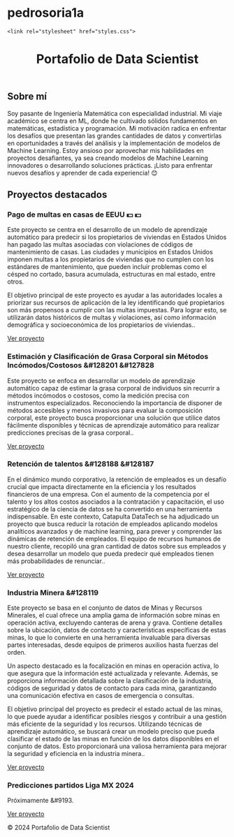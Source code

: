 # pedrosoria1a

<!DOCTYPE html>
<html lang="en">
<head>
    <meta charset="UTF-8">
    <meta name="viewport" content="width=device-width, initial-scale=1.0">
   
    <link rel="stylesheet" href="styles.css">
</head>
<body>
    <header>
        <h1>Portafolio de Data Scientist</h1>
    </header>
    <main>
        <section>
            <h2>Sobre mí</h2>
            <p>Soy pasante de Ingeniería Matemática con especialidad industrial. Mi viaje académico se centra en ML, donde he cultivado sólidos fundamentos en matemáticas, estadística y programación. Mi motivación radica en enfrentar los desafíos que presentan las grandes cantidades de datos y convertirlas en oportunidades a través del análisis y la implementación de modelos de Machine Learning. Estoy ansioso por aprovechar mis habilidades en proyectos desafiantes, ya sea creando modelos de Machine Learning innovadores o desarrollando soluciones prácticas. ¡Listo para enfrentar nuevos desafíos y aprender de cada experiencia! 😊</p>
        </section>
        <section>
            <h2>Proyectos destacados</h2>
            <div class="project">
                <h3>Pago de multas en casas de EEUU &#128181 &#128181</h3>
                <p>Este proyecto se centra en el desarrollo de un modelo de aprendizaje automático para predecir si los propietarios de viviendas en Estados Unidos han pagado las multas asociadas con violaciones de códigos de mantenimiento de casas. Las ciudades y municipios en Estados Unidos imponen multas a los propietarios de viviendas que no cumplen con los estándares de mantenimiento, que pueden incluir problemas como el césped no cortado, basura acumulada, estructuras en mal estado, entre otros.

El objetivo principal de este proyecto es ayudar a las autoridades locales a priorizar sus recursos de aplicación de la ley identificando qué propietarios son más propensos a cumplir con las multas impuestas. Para lograr esto, se utilizarán datos históricos de multas y violaciones, así como información demográfica y socioeconómica de los propietarios de viviendas..</p>
                <a href="https://github.com/pedrosoriaa1a/pago_multas/blob/main/Pago_de_multas.ipynb">Ver proyecto</a>
            </div>
            <div class="project">
                <h3>Estimación y Clasificación de Grasa Corporal sin Métodos Incómodos/Costosos 	&#128201 &#127828</h3>
                <p>Este proyecto se enfoca en desarrollar un modelo de aprendizaje automático capaz de estimar la grasa corporal de individuos sin recurrir a métodos incómodos o costosos, como la medición precisa con instrumentos especializados. Reconociendo la importancia de disponer de métodos accesibles y menos invasivos para evaluar la composición corporal, este proyecto busca proporcionar una solución que utilice datos fácilmente disponibles y técnicas de aprendizaje automático para realizar predicciones precisas de la grasa corporal..</p>
                <a href="https://github.com/pedrosoriaa1a/Predicci-n_grasa/blob/main/Predicci%C3%B3n_de_grasa_corporal.ipynb">Ver proyecto</a>
            </div>
            <div class="project">
                <h3>Retención de talentos 	&#128188 &#128187</h3>
                <p>
En el dinámico mundo corporativo, la retención de empleados es un desafío crucial que impacta directamente en la eficiencia y los resultados financieros de una empresa. Con el aumento de la competencia por el talento y los altos costos asociados a la contratación y capacitación, el uso estratégico de la ciencia de datos se ha convertido en una herramienta indispensable. En este contexto, Catapulta DataTech se ha adjudicado un proyecto que busca reducir la rotación de empleados aplicando modelos analíticos avanzados y de machine learning, para prever y comprender las dinámicas de retención de empleados. El equipo de recursos humanos de nuestro cliente, recopiló una gran cantidad de datos sobre sus empleados y desea desarrollar un modelo que pueda predecir qué empleados tienen más probabilidades de renunciar..</p>
                <a href="https://github.com/pedrosoriaa1a/retencion_empleados/blob/main/Retencion_talentos.ipynb">Ver proyecto</a>
            </div>
            <div class="project">
                <h3>Industria Minera &#128119</h3>
                <p>
Este proyecto se basa en el conjunto de datos de Minas y Recursos Minerales, el cual ofrece una amplia gama de información sobre minas en operación activa, excluyendo canteras de arena y grava. Contiene detalles sobre la ubicación, datos de contacto y características específicas de estas minas, lo que lo convierte en una herramienta invaluable para diversas partes interesadas, desde equipos de primeros auxilios hasta fuerzas del orden.

Un aspecto destacado es la focalización en minas en operación activa, lo que asegura que la información esté actualizada y relevante. Además, se proporciona información detallada sobre la clasificación de la industria, códigos de seguridad y datos de contacto para cada mina, garantizando una comunicación efectiva en casos de emergencia o consultas.

El objetivo principal del proyecto es predecir el estado actual de las minas, lo que puede ayudar a identificar posibles riesgos y contribuir a una gestión más eficiente de la seguridad y los recursos. Utilizando técnicas de aprendizaje automático, se buscará crear un modelo preciso que pueda clasificar el estado de las minas en función de los datos disponibles en el conjunto de datos. Esto proporcionará una valiosa herramienta para mejorar la seguridad y eficiencia en la industria minera..</p>
                <a href="https://github.com/pedrosoriaa1a/Industria_minera/blob/main/Industria_minera.ipynb">Ver proyecto</a>
            </div>
            <div class="project">
                <h3>Predicciones partidos Liga MX 2024</h3>
                <p>Próximamente &#9193.</p>
                <a href="#">Ver proyecto</a>
            </div>
        </section>
    </main>
    <footer>
        <p>&copy; 2024 Portafolio de Data Scientist</p>
    </footer>
</body>
</html>

